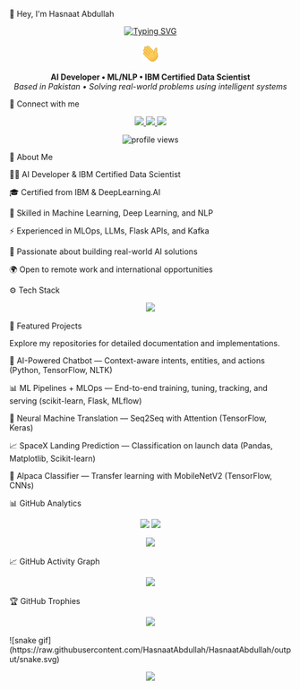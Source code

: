 👋 Hey, I'm Hasnaat Abdullah
<!-- Typing SVG (animated headline) --> <p align="center"> <a href="https://git.io/typing-svg"> <img src="https://readme-typing-svg.demolab.com?font=JetBrains+Mono&size=28&duration=2800&pause=600&center=true&vCenter=true&width=900&lines=AI+Developer+%7C+IBM+Certified+Data+Scientist;ML+%26+NLP+Specialist+%7C+DeepLearning.AI+Certified;Building+real-world+AI+solutions;Python+%7C+TensorFlow+%7C+PyTorch;Open+to+Remote+Opportunities" alt="Typing SVG"/> </a> </p> <!-- Waving hand GIF --> <p align="center"> <img src="https://raw.githubusercontent.com/ABSphreak/ABSphreak/master/gifs/Hi.gif" width="35"/> </p> <p align="center"> <b>AI Developer • ML/NLP • IBM Certified Data Scientist</b><br/> <i>Based in Pakistan • Solving real-world problems using intelligent systems</i> </p>
🔗 Connect with me
<p align="center"> <a href="https://www.linkedin.com/in/hasnaat-abdullah-77838920a" target="_blank"> <img src="https://img.shields.io/badge/LinkedIn-0A66C2?style=for-the-badge&logo=linkedin&logoColor=white"/> </a> <a href="mailto:hasnatmughal17131@gmail.com" target="_blank"> <img src="https://img.shields.io/badge/Gmail-D14836?style=for-the-badge&logo=gmail&logoColor=white"/> </a> <a href="https://github.com/HasnaatAbdullah" target="_blank"> <img src="https://img.shields.io/badge/GitHub-111111?style=for-the-badge&logo=github&logoColor=white"/> </a> </p> <p align="center"> <img src="https://komarev.com/ghpvc/?username=HasnaatAbdullah&label=Profile%20Views&color=0e75b6&style=flat" alt="profile views" /> </p>
🚀 About Me

👨‍💻 AI Developer & IBM Certified Data Scientist

🎓 Certified from IBM & DeepLearning.AI

🧠 Skilled in Machine Learning, Deep Learning, and NLP

⚡ Experienced in MLOps, LLMs, Flask APIs, and Kafka

🚀 Passionate about building real-world AI solutions

🌍 Open to remote work and international opportunities

⚙️ Tech Stack
<p align="center"> <img src="https://skillicons.dev/icons?i=python,tensorflow,pytorch,sklearn,flask,fastapi,opencv,docker,git,github,linux,mysql,postgres,sqlite,java,cpp,js,html,css&perline=9"/> </p>
📌 Featured Projects

Explore my repositories for detailed documentation and implementations.

🤖 AI-Powered Chatbot — Context-aware intents, entities, and actions (Python, TensorFlow, NLTK)

📊 ML Pipelines + MLOps — End-to-end training, tuning, tracking, and serving (scikit-learn, Flask, MLflow)

🧠 Neural Machine Translation — Seq2Seq with Attention (TensorFlow, Keras)

📈 SpaceX Landing Prediction — Classification on launch data (Pandas, Matplotlib, Scikit-learn)

🎯 Alpaca Classifier — Transfer learning with MobileNetV2 (TensorFlow, CNNs)

📊 GitHub Analytics
<p align="center"> <img height="165" src="https://github-readme-stats.vercel.app/api?username=HasnaatAbdullah&show_icons=true&include_all_commits=true&count_private=true&hide_title=false&rank_icon=github" /> <img height="165" src="https://github-readme-streak-stats.herokuapp.com/?user=HasnaatAbdullah" /> </p> <p align="center"> <img src="https://github-readme-stats.vercel.app/api/top-langs/?username=HasnaatAbdullah&layout=compact" /> </p>
📈 GitHub Activity Graph
<p align="center"> <a href="https://github.com/Ashutosh00710/github-readme-activity-graph"> <img src="https://github-readme-activity-graph.vercel.app/graph?username=HasnaatAbdullah&radius=8&hide_border=false&area=true"/> </a> </p>
🏆 GitHub Trophies
<p align="center"> <img src="https://github-profile-trophy.vercel.app/?username=HasnaatAbdullah&margin-w=10&margin-h=10&no-frame=true&column=7"/> </p>
![snake gif](https://raw.githubusercontent.com/HasnaatAbdullah/HasnaatAbdullah/output/snake.svg)
<p align="center">
  <img src="https://media.giphy.com/media/bGgsc5mWoryfgKBx1u/giphy.gif" width="900"/>
</p>
